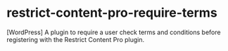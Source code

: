 # restrict-content-pro-require-terms
[WordPress] A plugin to require a user check terms and conditions before registering with the Restrict Content Pro plugin.
